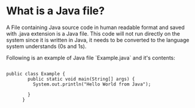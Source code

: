   <h1>
    What is a Java file?
  </h1>
    A File containing Java source code in human readable format and saved with .java
    extension is a Java file. This code will not run directly on the system since it is
    written in Java, it needs to be converted to the language system understands (0s
    and 1s).
<panel>
  <p>Following is an example of Java file `Example.java` and it's contents:</p>
  <codeblock language="html" type="lesson">
<code>
public class Example {
        public static void main(String[] args) {
          System.out.println("Hello World from Java");
          <!-- Prints the string to the console. -->
        }
      }
</code>
</codeblock>
</panel>

